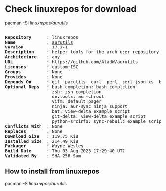 # Check linuxrepos for download

pacman -Si *linuxrepos/aurutils*

<div class="highlight"><pre class="highlight"><text>
<b>Repository</b>      : linuxrepos
<b>Name</b>            : <a href="../../x86_64/aurutils-17.3-1-any.pkg.tar.zst">aurutils</a>
<b>Version</b>         : 17.3-1
<b>Description</b>     : helper tools for the arch user repository
<b>Architecture</b>    : any
<b>URL</b>             : https://github.com/AladW/aurutils
<b>Licenses</b>        : custom:ISC
<b>Groups</b>          : None
<b>Provides</b>        : None
<b>Depends On</b>      : git  pacutils  curl  perl  perl-json-xs  bash
<b>Optional Deps</b>   : bash-completion: bash completion
                  zsh: zsh completion
                  devtools: aur-chroot
                  vifm: default pager
                  ninja: aur-sync ninja support
                  bat: view-delta example script
                  git-delta: view-delta example script
                  python-srcinfo: sync-rebuild example script
<b>Conflicts With</b>  : None
<b>Replaces</b>        : None
<b>Download Size</b>   : 119.75 KiB
<b>Installed Size</b>  : 214.49 KiB
<b>Packager</b>        : Wayne Wesley <wayne6324@gmail.com>
<b>Build Date</b>      : Thu 03 Aug 2023 17:29:40 UTC
<b>Validated By</b>    : SHA-256 Sum
</text></pre></div>

## How to install from linuxrepos

pacman -S *linuxrepos/aurutils*
